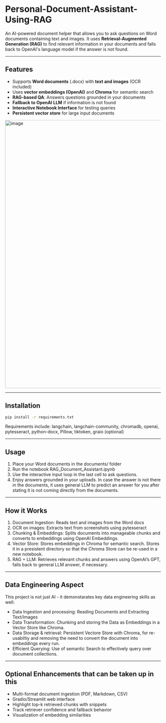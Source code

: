 # Personal-Document-Assistant-Using-RAG

An AI-powered document helper that allows you to ask questions on Word documents containing text and images. It uses **Retrieval-Augmented Generation (RAG)** to find relevant information in your documents and falls back to OpenAI's language model if the answer is not found.

---

## Features

- Supports **Word documents** (.docx) with **text and images** (OCR included)
- Uses **vector embeddings (OpenAI)** and **Chroma** for semantic search
- **RAG-based QA**: Answers questions grounded in your documents
- **Fallback to OpenAI LLM** if information is not found
- **Interactive Notebook Interface** for testing queries
- **Persistent vector store** for large input documents

<img width="1340" height="865" alt="image" src="https://github.com/user-attachments/assets/1512a48b-b967-4ace-858e-9e743a5cbf4f" />

---

## Installation

```bash
pip install -r requirements.txt
```

Requirements include: langchain, langchain-community, chromadb, openai, pytesseract, python-docx, Pillow, tiktoken, graio (optional)

---

## Usage
1. Place your Word documents in the documents/ folder
2. Run the notebook RAG_Document_Assistant.ipynb
3. Use the interactive input loop in the last cell to ask questions.
4. Enjoy answers grounded in your uploads. In case the answer is not there in the documents, it uses general LLM to predict an answer for you after stating it is not coming directly from the documents.

---

## How it Works
1. Document Ingestion: Reads text and images from the Word docs
2. OCR on images: Extracts text from screenshots using pytesseract
3. Chunking & Embeddings: Splits documents into manageable chunks and converts to embeddings using OpenAI Embeddings.
4. Vector Store: Stores embeddings in Chroma for semantic search. Stores it in a presistent directory so that the Chroma Store can be re-used in a new notebook.
5. RAG + LLM: Retrieves relevant chunks and answers using OpenAI’s GPT, falls back to general LLM answer, if necessary.

---

## Data Engineering Aspect 
This project is not just AI - it demonstarates key data engineering skills as well:
- Data Ingestion and processing: Reading Documents and Extracting Text/Images
- Data Transformation: Chunking and storing the Data as Embeddings in a Vector Store like Chroma.
- Data Storage & retrieval: Persistent Vectore Store with Chroma, for re-usabiltiy and removing the need to convert the document into embeddings every run.
- Efficient Querying: Use of semantic Search to effectively query over document collections.

---

## Optional Enhancements that can be taken up in this
- Multi-format document ingestion (PDF, Markdown, CSV)
- Gradio/Streamlit web interface
- Highlight top-k retrieved chunks with snippets
- Track retriever confidence and fallback behavior
- Visualization of embedding similarities
